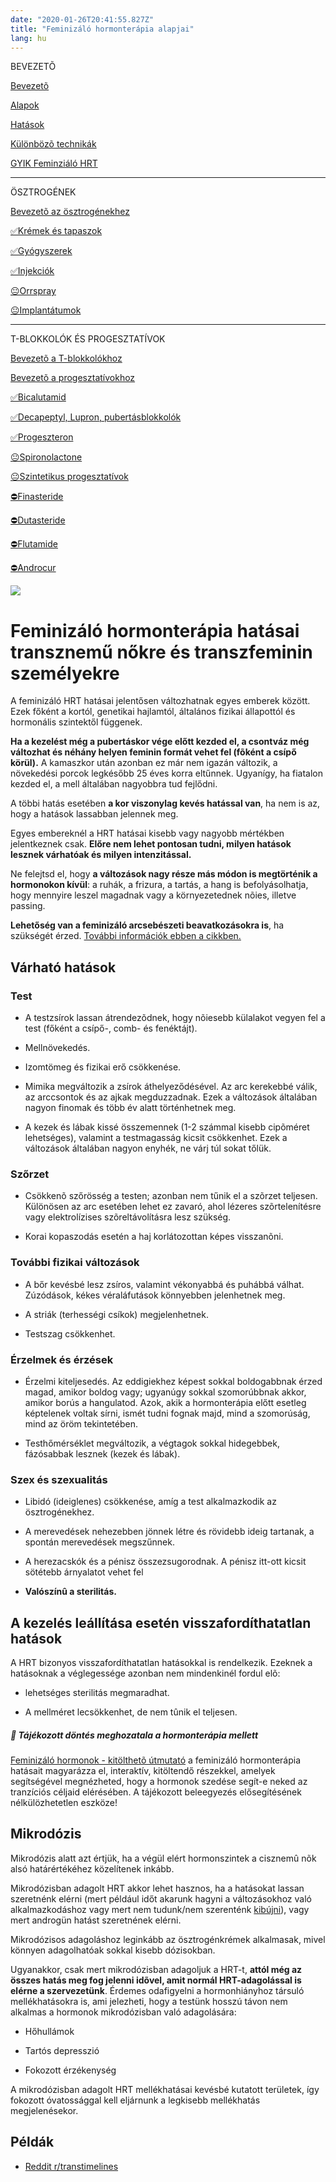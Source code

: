 ```yaml
---
date: "2020-01-26T20:41:55.827Z"
title: "Feminizáló hormonterápia alapjai"
lang: hu
---
```


<div class="floating-columns">

<div class="floating-bar">

BEVEZETÕ

[Bevezetõ](/#/entry?id=feminizalo-hormonterapia)

[Alapok](/#/entry?id=feminizalo-hormonterapia-alapok)

[Hatások](/#/entry?id=feminizalo-hormonterapia-hatasok)

[Különbözõ technikák](/#/entry?id=feminizalo-hormonterapia-technikak)

[GYIK Feminziáló HRT](/#/entry?id=feminizalo-hormonterapia-gyik)

<hr />

ÖSZTROGÉNEK

[Bevezetõ az ösztrogénekhez](/#/entry?id=osztrogenek)

[✅Krémek és tapaszok](/#/entry?id=kremek-tapaszok)

[✅Gyógyszerek](/#/entry?id=gyogyszerek)

[✅Injekciók](/#/entry?id=injekciok)

[😐Orrspray](/#/entry?id=orrspray)

[😐Implantátumok](/#/entry?id=implantatumok)

<hr />

T-BLOKKOLÓK ÉS PROGESZTATÍVOK

[Bevezetõ a T-blokkolókhoz](/#/entry?id=t-blokkolok)

[Bevezetõ a progesztatívokhoz](/#/entry?id=progesztativok)

[✅Bicalutamid](/#/entry?id=bicalutamid)

[✅Decapeptyl, Lupron, pubertásblokkolók](/#/entry?id=decapeptyl)

[✅Progeszteron](/#/entry?id=progeszteron)

[😐Spironolactone](/#/entry?id=spironolactone)

[😐Szintetikus progesztatívok](/#/entry?id=szintetikus-progesztativok)

[⛔Finasteride](/#/entry?id=finasteride)

[⛔Dutasteride](/#/entry?id=dutasteride)

[⛔Flutamide](/#/entry?id=flutamide)

[⛔Androcur](/#/entry?id=androcur)

</div>

<div class="wiki-content">

<div class="header-image"><img src="assets/images/undraw_medical_care.svg" /></div>

# Feminizáló hormonterápia hatásai transznemű nőkre és transzfeminin személyekre

A feminizáló HRT hatásai jelentősen változhatnak egyes emberek között. Ezek főként a kortól, genetikai hajlamtól, általános fizikai állapottól és hormonális szintektől függenek.

**Ha a kezelést még a pubertáskor vége előtt kezded el, a csontváz még változhat és néhány helyen feminin formát vehet fel (fõként a csípő körül).** A kamaszkor után azonban ez már nem igazán változik, a növekedési porcok legkésőbb 25 éves korra eltűnnek. Ugyanígy, ha fiatalon kezded el, a mell általában nagyobbra tud fejlődni.

A többi hatás esetében **a kor viszonylag kevés hatással van**, ha nem is az, hogy a hatások lassabban jelennek meg.

Egyes embereknél a HRT hatásai kisebb vagy nagyobb mértékben jelentkeznek csak. **Előre nem lehet pontosan tudni, milyen hatások lesznek várhatóak és milyen intenzitással.**

Ne felejtsd el, hogy **a változások nagy része más módon is megtörténik a hormonokon kívül**: a ruhák, a frizura, a tartás, a hang is befolyásolhatja, hogy mennyire leszel magadnak vagy a környezetednek nõies, illetve passing.

**Lehetőség van a feminizáló arcsebészeti beavatkozásokra is**, ha szükségét érzed. [További információk ebben a cikkben.](/#/entry?id=sosem-leszek-passing)


## Várható hatások

### Test

* A testzsírok lassan átrendezõdnek, hogy nõiesebb külalakot vegyen fel a test (főként a csípő-, comb- és fenéktájt).

* Mellnövekedés.

* Izomtömeg és fizikai erő csökkenése.

* Mimika megváltozik a zsírok áthelyeződésével. Az arc kerekebbé válik, az arccsontok és az ajkak megduzzadnak. Ezek a változások általában nagyon finomak és több év alatt történhetnek meg.

* A kezek és lábak kissé összemennek (1-2 számmal kisebb cipõméret lehetséges), valamint a testmagasság kicsit csökkenhet. Ezek a változások általában nagyon enyhék, ne várj túl sokat tőlük.

### Szőrzet

* Csökkenõ szőrösség a testen; azonban nem tűnik el a szõrzet teljesen. Különösen az arc esetében lehet ez zavaró, ahol lézeres szõrtelenítésre vagy elektrolízises szõreltávolításra lesz szükség.

* Korai kopaszodás esetén a haj korlátozottan képes visszanõni.

### További fizikai változások

* A bőr kevésbé lesz zsíros, valamint vékonyabbá és puhábbá válhat. Zúzódások, kékes véraláfutások könnyebben jelenhetnek meg.

* A striák (terhességi csíkok) megjelenhetnek.

* Testszag csökkenhet.

### Érzelmek és érzések

* Érzelmi kiteljesedés. Az eddigiekhez képest sokkal boldogabbnak érzed magad, amikor boldog vagy; ugyanúgy sokkal szomorúbbnak akkor, amikor borús a hangulatod. Azok, akik a hormonterápia előtt esetleg képtelenek voltak sírni, ismét tudni fognak majd, mind a szomorúság, mind az öröm tekintetében.

* Testhőmérséklet megváltozik, a végtagok sokkal hidegebbek, fázósabbak lesznek (kezek és lábak).

### Szex és szexualitás

* Libidó (ideiglenes) csökkenése, amíg a test alkalmazkodik az ösztrogénekhez.

* A merevedések nehezebben jönnek létre és rövidebb ideig tartanak, a spontán merevedések megszűnnek.

* A herezacskók és a pénisz összezsugorodnak. A pénisz itt-ott kicsit sötétebb árnyalatot vehet fel

* **Valószínû a sterilitás.**

## A kezelés leállítása esetén visszafordíthatatlan hatások

A HRT bizonyos visszafordíthatatlan hatásokkal is rendelkezik. Ezeknek a hatásoknak a véglegessége azonban nem mindenkinél fordul elõ:

* lehetséges sterilitás megmaradhat.

* A mellméret lecsökkenhet, de nem tûnik el teljesen.

<div class="podcast-episode">
<h5>💊 Tájékozott döntés meghozatala a hormonterápia mellett</h5>
	
[Feminizáló hormonok - kitölthetõ útmutató](/#/entry?id=brosura-hormonok-kitoltheto-utmutato) a feminizáló hormonterápia hatásait magyarázza el, interaktív, kitöltendő részekkel, amelyek segítségével megnézheted, hogy a hormonok szedése segít-e neked az tranzíciós céljaid elérésében. A tájékozott beleegyezés elősegítésének nélkülözhetetlen eszköze!

</div>

## Mikrodózis

Mikrodózis alatt azt értjük, ha a végül elért hormonszintek a cisznemû nõk alsó határértékéhez közelítenek inkább.

Mikrodózisban adagolt HRT akkor lehet hasznos, ha a hatásokat lassan szeretnénk elérni (mert például időt akarunk hagyni a változásokhoz való alkalmazkodáshoz vagy mert nem tudunk/nem szerenténk [kibújni](/#/entry?id=kibujas)), vagy mert androgün hatást szeretnének elérni.

Mikrodózisos adagoláshoz leginkább az ösztrogénkrémek alkalmasak, mivel könnyen adagolhatóak sokkal kisebb dózisokban.

Ugyanakkor, csak mert mikrodózisban adagoljuk a HRT-t, **attól még az összes hatás meg fog jelenni idõvel, amit normál HRT-adagolással is elérne a szervezetünk**. Érdemes odafigyelni a hormonhiányhoz társuló mellékhatásokra is, ami jelezheti, hogy a testünk hosszú távon nem alkalmas a hormonok mikrodózisban való adagolására:

* Hőhullámok

* Tartós depresszió

* Fokozott érzékenység

A mikrodózisban adagolt HRT mellékhatásai kevésbé kutatott területek, így fokozott óvatossággal kell eljárnunk a legkisebb mellékhatás megjelenésekor.

## Példák

* [Reddit r/transtimelines](http://reddit.com/r/transtimelines)


</div>





